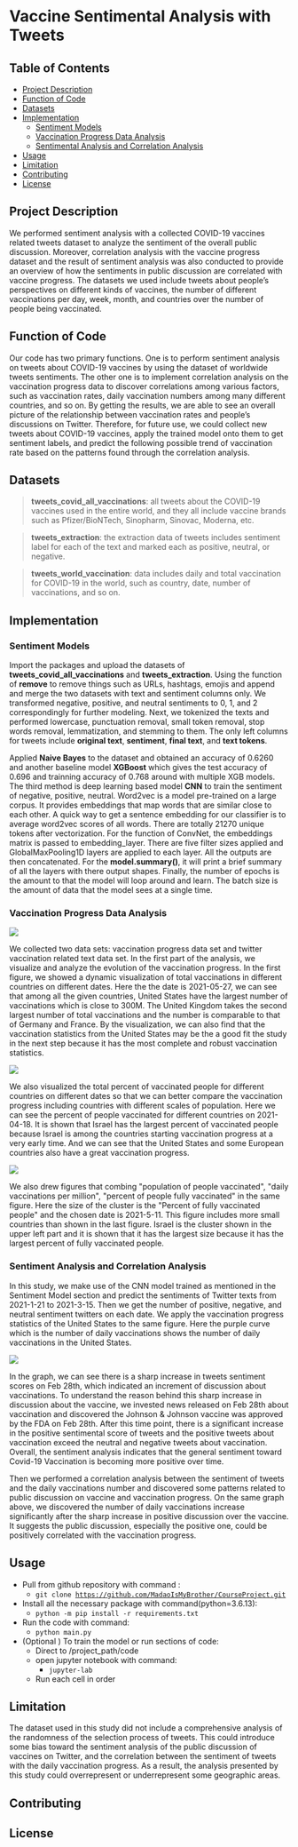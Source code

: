 # Vaccine Sentimental Analysis with Tweets

## Table of Contents

- [Project Description](#project-description)
- [Function of Code](#function-of-code)
- [Datasets](#datasets)
- [Implementation](#implementation)
   - [Sentiment Models](#sentiment-models)
   - [Vaccination Progress Data Analysis](#vaccination-progress-data-analysis)
   - [Sentimental Analysis and Correlation Analysis](#sentiment-analysis-and-correlation-analysis)
- [Usage](#usage)
- [Limitation](#limitation)
- [Contributing](#contributing)
- [License](#license)
## Project Description

We performed sentiment analysis with a collected COVID-19 vaccines related tweets dataset to analyze the sentiment of the overall public discussion. Moreover, correlation analysis with the vaccine progress dataset and the result of sentiment analysis was also conducted to provide an overview of how the sentiments in public discussion are correlated with vaccine progress. The datasets we used include tweets about people’s perspectives on different kinds of vaccines, the number of different vaccinations per day, week, month, and countries over the number of people being vaccinated.

## Function of Code

Our code has two primary functions. One is to perform sentiment analysis on tweets about COVID-19 vaccines by using the dataset of worldwide tweets sentiments. The other one is to implement correlation analysis on the vaccination progress data to discover correlations among various factors, such as vaccination rates, daily vaccination numbers among many different countries, and so on. By getting the results, we are able to see an overall picture of the relationship between vaccination rates and people’s discussions on Twitter. Therefore, for future use, we could collect new tweets about COVID-19 vaccines, apply the trained model onto them to get sentiment labels, and predict the following possible trend of vaccination rate based on the patterns found through the correlation analysis.

## Datasets

> **tweets_covid_all_vaccinations**: all tweets about the COVID-19 vaccines used in the entire world, and they all include vaccine brands such as Pfizer/BioNTech, Sinopharm, Sinovac, Moderna, etc.

> **tweets_extraction**: the extraction data of tweets includes sentiment label for each of the text and marked each as positive, neutral, or negative.

> **tweets_world_vaccination**: data includes daily and total vaccination for COVID-19 in the world, such as country, date, number of vaccinations, and so on.


## Implementation

### Sentiment Models

Import the packages and upload the datasets of **tweets_covid_all_vaccinations** and **tweets_extraction**. Using the function of **remove** to remove things such as URLs, hashtags, emojis and append and merge the two datasets with text and sentiment columns only. We transformed negative, positive, and neutral sentiments to 0, 1, and 2 correspondingly for further modeling. Next, we tokenized the texts and performed lowercase, punctuation removal, small token removal, stop words removal, lemmatization, and stemming to them. The only left columns for tweets include **original text**, **sentiment**, **final text**, and **text tokens**. 

Applied **Naive Bayes** to the dataset and obtained an accuracy of 0.6260 and another baseline model **XGBoost** which gives the test accuracy of 0.696 and trainning accuracy of 0.768 around with multiple XGB models. The third method is deep learning based model **CNN** to train the sentiment of negative, positive, neutral. Word2vec is a model pre-trained on a large corpus. It provides embeddings that map words that are similar close to each other. A quick way to get a sentence embedding for our classifier is to average word2vec scores of all words. There are totally 21270 unique tokens after vectorization. For the function of ConvNet, the embeddings matrix is passed to embedding_layer. There are five filter sizes applied and GlobalMaxPooling1D layers are applied to each layer. All the outputs are then concatenated. For the **model.summary()**, it will print a brief summary of all the layers with there output shapes. Finally, the number of epochs is the amount to that the model will loop around and learn. The batch size is the amount of data that the model sees at a single time.

### Vaccination Progress Data Analysis

![](./figure/total_vaccine.png)

We collected two data sets: vaccination progress data set and twitter vaccination related text data set. In the first part of the analysis, we visualize and analyze the evolution of the vaccination progress. In the first figure, we showed a dynamic visualization of total vaccinations in different countries on different dates. Here the the date is 2021-05-27, we can see that among all the given countries, United States have the largest number of vaccinations which is close to 300M. The United Kingdom takes the second largest number of total vaccinations and the number is comparable to that of Germany and France. By the visualization, we can also find that the vaccination statistics from the United States may be the a good fit the study in the next step because it has the most complete and robust vaccination statistics.

![](./figure/vaccine_percent.png)

We also visualized the total percent of vaccinated people for different countries on different dates so that we can better compare the vaccination progress including countries with different scales of population. Here we can see the percent of people vaccinated for different countries on 2021-04-18. It is shown that Israel has the largest percent of vaccinated people because Israel is among the countries starting vaccination progress at a very early time. And we can see that the United States and some European countries also have a great vaccination progress.

![](./figure/vaccine_cluster.png)

We also drew figures that combing "population of people vaccinated", "daily vaccinations per million", "percent of people fully vaccinated" in the same figure. Here the size of the cluster is the "Percent of fully vaccinated people" and the chosen date is 2021-5-11. This figure includes more small countries than shown in the last figure. Israel is the cluster shown in the upper left part and it is shown that it has the largest size because it has the largest percent of fully vaccinated people. 

### Sentiment Analysis and Correlation Analysis

In this study, we make use of the CNN model trained as mentioned in the Sentiment Model section and predict the sentiments of Twitter texts from 2021-1-21 to 2021-3-15. Then we get the number of positive, negative, and neutral sentiment twitters on each date. We apply the vaccination progress statistics of the United States to the same figure. Here the purple curve which is the number of daily vaccinations shows the number of daily vaccinations in the United States.

![](./figure/sentiment_vaccine.png)

In the graph, we can see there is a sharp increase in tweets sentiment scores on Feb 28th, which indicated an increment of discussion about vaccinations. To understand the reason behind this sharp increase in discussion about the vaccine, we invested news released on Feb 28th about vaccination and discovered the Johnson & Johnson vaccine was approved by the FDA on Feb 28th. After this time point, there is a significant increase in the positive sentimental score of tweets and the positive tweets about vaccination exceed the neutral and negative tweets about vaccination. Overall, the sentiment analysis indicates that the general sentiment toward Covid-19 Vaccination is becoming more positive over time.

Then we performed a correlation analysis between the sentiment of tweets and the daily vaccinations number and discovered some patterns related to public discussion on vaccine and vaccination progress. On the same graph above, we discovered the number of daily vaccinations increase significantly after the sharp increase in positive discussion over the vaccine. It suggests the public discussion, especially the positive one, could be positively correlated with the vaccination progress.

## Usage
- Pull from github repository with command :
  - <code>git clone https://github.com/MadaoIsMyBrother/CourseProject.git</code> </br>
- Install all the necessary package with command(python=3.6.13):
  - <code>python -m pip install -r requirements.txt</code> </br>
- Run the code with command:
  - <code>python main.py</code> </br>
- (Optional ) To train the model or run sections of code:
  - Direct to /project_path/code 
  - open jupyter notebook with command: 
    - <code>jupyter-lab</code> </br>
  - Run each cell in order

## Limitation

The dataset used in this study did not include a comprehensive analysis of the randomness of the selection process of tweets.  This could introduce some bias toward the sentiment analysis of the public discussion of vaccines on Twitter, and the correlation between the sentiment of tweets with the daily vaccination progress. As a result, the analysis presented by this study could overrepresent or underrepresent some geographic areas.

## Contributing



## License
